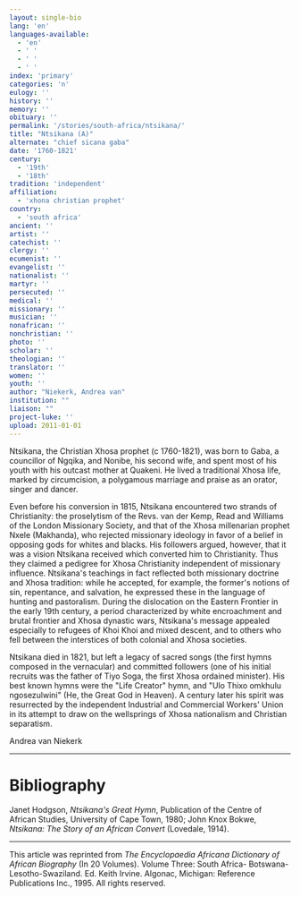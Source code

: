```yaml
---
layout: single-bio
lang: 'en'
languages-available:
  - 'en'
  - ' '
  - ' '
  - ' '
index: 'primary'
categories: 'n'
eulogy: ''
history: ''
memory: ''
obituary: ''
permalink: '/stories/south-africa/ntsikana/'
title: "Ntsikana (A)"
alternate: "chief sicana gaba"
date: '1760-1821'
century:
  - '19th'
  - '18th'
tradition: 'independent'
affiliation:
  - 'xhona christian prophet'
country:
  - 'south africa'
ancient: ''
artist: ''
catechist: ''
clergy: ''
ecumenist: ''
evangelist: ''
nationalist: ''
martyr: ''
persecuted: ''
medical: ''
missionary: ''
musician: ''
nonafrican: ''
nonchristian: ''
photo: ''
scholar: ''
theologian: ''
translator: ''
women: ''
youth: ''
author: "Niekerk, Andrea van"
institution: ""
liaison: ""
project-luke: ''
upload: 2011-01-01
---
```




Ntsikana, the Christian Xhosa prophet (c 1760-1821), was born to Gaba, a councillor of Ngqika, and Nonibe, his second wife, and spent most of his youth with his outcast mother at Quakeni. He lived a traditional Xhosa life, marked by circumcision, a polygamous marriage and praise as an orator, singer and dancer.

Even before his conversion in 1815, Ntsikana encountered two strands of Christianity: the proselytism of the Revs. van der Kemp, Read and Williams of the London Missionary Society, and that of the Xhosa millenarian prophet Nxele (Makhanda), who rejected missionary ideology in favor of a belief in opposing gods for whites and blacks. His followers argued, however, that it was a vision Ntsikana received which converted him to Christianity. Thus they claimed a pedigree for Xhosa Christianity independent of missionary influence. Ntsikana's teachings in fact reflected both missionary doctrine and Xhosa tradition: while he accepted, for example, the former's notions of sin, repentance, and salvation, he expressed these in the language of hunting and pastoralism. During the dislocation on the Eastern Frontier in the early 19th century, a period characterized by white encroachment and brutal frontier and Xhosa dynastic wars, Ntsikana's message appealed especially to refugees of Khoi Khoi and mixed descent, and to others who fell between the interstices of both colonial and Xhosa societies.

Ntsikana died in 1821, but left a legacy of sacred songs (the first hymns composed in the vernacular) and committed followers (one of his initial recruits was the father of Tiyo Soga, the first Xhosa ordained minister). His best known hymns were the "Life Creator" hymn, and "Ulo Thixo omkhulu ngosezulwini" (He, the Great God in Heaven). A century later his spirit was resurrected by the independent Industrial and Commercial Workers' Union in its attempt to draw on the wellsprings of Xhosa nationalism and Christian separatism.

Andrea van Niekerk

---

# Bibliography

Janet Hodgson, *Ntsikana's Great Hymn*, Publication of the Centre of African Studies, University of Cape Town, 1980; John Knox Bokwe, *Ntsikana: The Story of an African Convert* (Lovedale, 1914).

---

This article was reprinted from *The Encyclopaedia Africana Dictionary of African Biography* (In 20 Volumes). Volume Three: South Africa- Botswana-Lesotho-Swaziland. Ed. Keith Irvine. Algonac, Michigan: Reference Publications Inc., 1995.  All rights reserved.